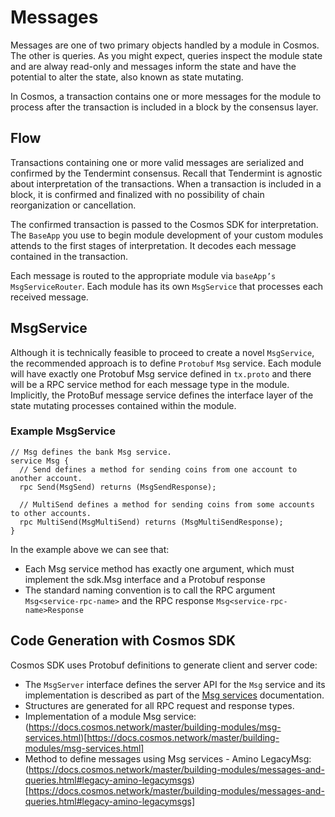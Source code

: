 # Messages

Messages are one of two primary objects handled by a module in Cosmos. The other is queries. As you might expect, queries inspect the module state and are alway read-only and messages inform the state and have the potential to alter the state, also known as state mutating.

In Cosmos, a transaction contains one or more messages for the module to process after the transaction is included in a block by the consensus layer. 

## Flow

Transactions containing one or more valid messages are serialized and confirmed by the Tendermint consensus. Recall that Tendermint is agnostic about interpretation of the transactions. When a transaction is included in a block, it is confirmed and finalized with no possibility of chain reorganization or cancellation. 

The confirmed transaction is passed to the Cosmos SDK for interpretation. The `BaseApp` you use to begin module development of your custom modules attends to the first stages of interpretation. It decodes each message contained in the transaction. 

Each message is routed to the appropriate module via `baseApp’s` `MsgServiceRouter`. Each module has its own `MsgService` that processes each received message. 

## MsgService

Although it is technically feasible to proceed to create a novel `MsgService`, the recommended approach is to define `Protobuf` `Msg` service. Each module will have exactly one Protobuf Msg service defined in `tx.proto` and there will be a RPC service method for each message type in the module. Implicitly, the ProtoBuf message service defines the interface layer of the state mutating processes contained within the module. 

### Example MsgService

```
// Msg defines the bank Msg service.
service Msg {
  // Send defines a method for sending coins from one account to another account.
  rpc Send(MsgSend) returns (MsgSendResponse);

  // MultiSend defines a method for sending coins from some accounts to other accounts.
  rpc MultiSend(MsgMultiSend) returns (MsgMultiSendResponse);
}
```

In the example above we can see that:

* Each Msg service method has  exactly one argument, which must implement the sdk.Msg interface and a Protobuf response
* The standard naming convention is to call the RPC argument `Msg<service-rpc-name>` and the RPC response `Msg<service-rpc-name>Response`

## Code Generation with Cosmos SDK

Cosmos SDK uses Protobuf definitions to generate client and server code:

* The `MsgServer` interface defines the server API for the `Msg` service and its implementation is described as part of the [Msg services](https://docs.cosmos.network/master/building-modules/msg-services.html) documentation.
* Structures are generated for all RPC request and response types.
* Implementation of a module Msg service: (https://docs.cosmos.network/master/building-modules/msg-services.html)[https://docs.cosmos.network/master/building-modules/msg-services.html]
* Method to define messages using Msg services - Amino LegacyMsg: (https://docs.cosmos.network/master/building-modules/messages-and-queries.html#legacy-amino-legacymsgs)[https://docs.cosmos.network/master/building-modules/messages-and-queries.html#legacy-amino-legacymsgs]
